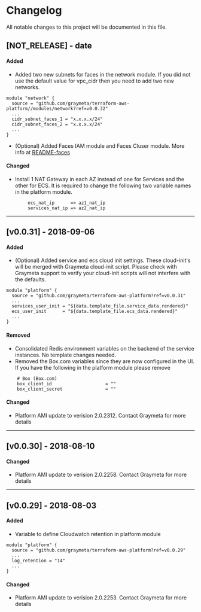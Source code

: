 # Changelog
All notable changes to this project will be documented in this file.

## [NOT_RELEASE] - date
#### Added
- Added two new subnets for faces in the network module.  If you did not use the default value for vpc_cidr then you need to add two new networks.
```
module "network" {
  source = "github.com/graymeta/terraform-aws-platform//modules/network?ref=v0.0.32"
  ...
  cidr_subnet_faces_1 = "x.x.x.x/24"
  cidr_subnet_faces_2 = "x.x.x.x/24"
  ...
}
```
  
- (Optional) Added Faces IAM module and Faces Cluser module.  More info at [README-faces](README-faces.md)



#### Changed
- Install 1 NAT Gateway in each AZ instead of one for Services and the other for ECS.  It is required to change the following two variable names in the platform module.  
```
        ecs_nat_ip      => az1_nat_ip
        services_nat_ip => az2_nat_ip
```


---
## [v0.0.31] - 2018-09-06  
#### Added
- (Optional) Added service and ecs cloud init settings.  These cloud-init's will be merged with Graymeta cloud-init script.  Please check with Graymeta support to verify your cloud-init scripts will not interfere with the defaults.
```
module "platform" {
  source = "github.com/graymeta/terraform-aws-platform?ref=v0.0.31"
  ...
  services_user_init = "${data.template_file.service_data.rendered}"
  ecs_user_init      = "${data.template_file.ecs_data.rendered}"
  ...
}
```
  
#### Removed
- Consolidated Redis environment variables on the backend of the service instances.  No template changes needed.
- Removed the Box.com variables since they are now configured in the UI.  If you have the following in the platform module please remove
```
    # Box (Box.com)
    box_client_id                    = ""
    box_client_secret                = ""
```
  
#### Changed
- Platform AMI update to verision 2.0.2312.  Contact Graymeta for more details
  
---
## [v0.0.30] - 2018-08-10
#### Changed
- Platform AMI update to verision 2.0.2258.  Contact Graymeta for more details
  
---
## [v0.0.29] - 2018-08-03
#### Added
- Variable to define Cloudwatch retention in platform module
```
module "platform" {
  source = "github.com/graymeta/terraform-aws-platform?ref=v0.0.29"
  ...
  log_retention = "14"
  ...
}
```
  
#### Changed
- Platform AMI update to verision 2.0.2253.  Contact Graymeta for more details